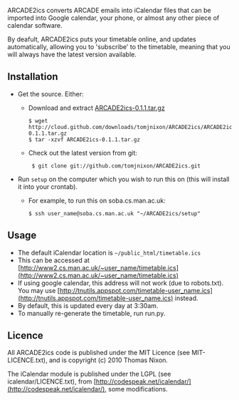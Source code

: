 ARCADE2ics converts ARCADE emails into iCalendar files that can be imported into
Google calendar, your phone, or almost any other piece of calendar software.

By deafult, ARCADE2ics puts your timetable online, and updates automatically,
allowing you to 'subscribe' to the timetable, meaning that you will always
have the latest version available. 

Installation
------------
-   Get the source. Either:
    -   Download and extract [ARCADE2ics-0.1.1.tar.gz](http://cloud.github.com/downloads/tomjnixon/ARCADE2ics/ARCADE2ics-0.1.1.tar.gz)

            $ wget http://cloud.github.com/downloads/tomjnixon/ARCADE2ics/ARCADE2ics-0.1.1.tar.gz
            $ tar -xzvf ARCADE2ics-0.1.1.tar.gz

    -   Check out the latest version from git:

             $ git clone git://github.com/tomjnixon/ARCADE2ics.git

-   Run `setup` on the computer which you wish to run this on
    (this will install it into your crontab).
    -   For example, to run this on soba.cs.man.ac.uk:

            $ ssh user_name@soba.cs.man.ac.uk "~/ARCADE2ics/setup"

Usage
-----
- The default iCalendar location is `~/public_html/timetable.ics`
- This can be accessed at [http://www2.cs.man.ac.uk/~user_name/timetable.ics](http://www2.cs.man.ac.uk/~user_name/timetable.ics)
- If using google calendar, this address will not work (due to robots.txt).
  You may use [http://tnutils.appspot.com/timetable-user_name.ics](http://tnutils.appspot.com/timetable-user_name.ics) instead.
- By default, this is updated every day at 3:30am.
- To manually re-generate the timetable, run run.py.

Licence
-------
All ARCADE2ics code is published under the MIT Licence (see MIT-LICENCE.txt), and is copyright (c) 2010 Thomas Nixon.

The iCalendar module is published under the LGPL (see icalendar/LICENCE.txt), from [http://codespeak.net/icalendar/](http://codespeak.net/icalendar/), some modifications.